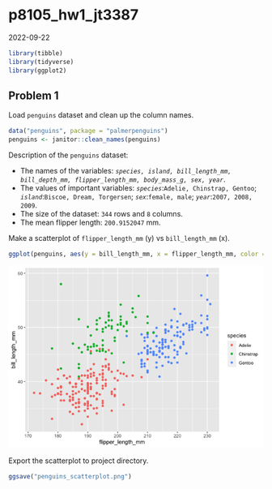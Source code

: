 p8105_hw1_jt3387
================
2022-09-22

``` r
library(tibble)
library(tidyverse)
library(ggplot2)
```

## Problem 1

Load `penguins` dataset and clean up the column names.

``` r
data("penguins", package = "palmerpenguins")
penguins <- janitor::clean_names(penguins)
```

Description of the `penguins` dataset:

-   The names of the variables:
    *`species, island, bill_length_mm, bill_depth_mm, flipper_length_mm, body_mass_g, sex, year`*.
-   The values of important variables:
    *`species`*:`Adelie, Chinstrap, Gentoo`;
    *`island`*:`Biscoe, Dream, Torgersen`; *`sex`*:`female, male`;
    *`year`*:`2007, 2008, 2009`.
-   The size of the dataset: `344` rows and `8` columns.
-   The mean flipper length: `200.9152047` mm.

Make a scatterplot of `flipper_length_mm` (y) vs `bill_length_mm` (x).

``` r
ggplot(penguins, aes(y = bill_length_mm, x = flipper_length_mm, color = species)) + geom_point()
```

![](p8105_hw1_jt3387_files/figure-gfm/unnamed-chunk-3-1.png)<!-- -->

Export the scatterplot to project directory.

``` r
ggsave("penguins_scatterplot.png")
```
